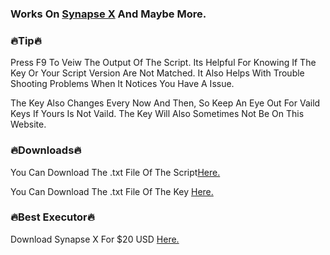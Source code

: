 




































### Works On [Synapse X](https://x.synapse.to/?adlt=strict&toWww=1&redig=D2C19EA1823A410AA8EF7AB7CF653812) And Maybe More.


### 🔥Tip🔥


Press F9 To Veiw The Output Of The Script. Its Helpful For Knowing If The Key Or Your Script Version Are Not Matched. It  Also Helps With Trouble Shooting Problems When It Notices You Have A Issue.

The Key Also Changes Every Now And Then, So Keep An Eye Out For Vaild Keys If Yours Is Not Vaild. The Key Will Also Sometimes Not Be On This Website.


### 🔥Downloads🔥


You Can Download The .txt File Of The Script[Here.](https://cdn.discordapp.com/attachments/998376310600638474/1011743050512482394/message.txt)

You Can Download The .txt File Of The Key [Here.](https://cdn.discordapp.com/attachments/998376310600638474/1010390737734598797/message.txt)


### 🔥Best Executor🔥


Download Synapse X For $20 USD [Here.](https://x.synapse.to/?adlt=strict&toWww=1&redig=D2C19EA1823A410AA8EF7AB7CF653812)


